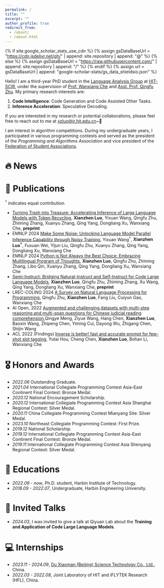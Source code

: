 ```yaml
---
permalink: /
title: ""
excerpt: ""
author_profile: true
redirect_from: 
  - /about/
  - /about.html
---
```

{% if site.google_scholar_stats_use_cdn %}
{% assign gsDataBaseUrl = "https://cdn.jsdelivr.net/gh/" | append: site.repository | append: "@" %}
{% else %}
{% assign gsDataBaseUrl = "https://raw.githubusercontent.com/" | append: site.repository | append: "/" %}
{% endif %}
{% assign url = gsDataBaseUrl | append: "google-scholar-stats/gs_data_shieldsio.json" %}

<span class='anchor' id='about-me'></span>

Hello! I am a third-year PhD student in the [Language Analysis Group](http://ir.hit.edu.cn/~la/) at [HIT-SCIR](http://ir.hit.edu.cn/), under the supervision of [Prof. Wanxiang Che](http://ir.hit.edu.cn/~car/) and [Asst. Prof. Qingfu Zhu](http://ir.hit.edu.cn/~qfzhu/). My primary research interests are:

1. **Code Intelligence**: Code Generation and Code Assisted Other Tasks.
2. **Inference Acceleration**: Speculative Decoding.

If you are interested in my research or potential collaborations, please feel free to reach out to me at [xzluo@ir.hit.edu.cn](xzluo@ir.hit.edu.cn)~🎉

I am interest in algorithm competitions. During my undergraduate years, I participated in various programming contests and served as the president of the *Programming and Algorithms Association* and vice president of the [Federation of Student Associations](https://xsh.hrbeu.edu.cn/8746/list.htm).

# 🔥 News

<!-- - *2024.03*:  🎉  -->

<!-- - *2024.06*:  🎉 Lorem ipsum dolor sit amet, consectetur adipiscing elit. Vivamus ornare aliquet ipsum, ac tempus justo dapibus sit amet.  -->

# 📝 Publications
<!-- <div class='paper-box'><div class='paper-box-image'><div><div class="badge">CVPR 2016</div><img src='images/500x300.png' alt="sym" width="100%"></div></div>
<div class='paper-box-text' markdown="1">

[Deep Residual Learning for Image Recognition](https://openaccess.thecvf.com/content_cvpr_2016/papers/He_Deep_Residual_Learning_CVPR_2016_paper.pdf)

**Kaiming He**, Xiangyu Zhang, Shaoqing Ren, Jian Sun

[**Project**](https://scholar.google.com/citations?view_op=view_citation&hl=zh-CN&user=DhtAFkwAAAAJ&citation_for_view=DhtAFkwAAAAJ:ALROH1vI_8AC) `<strong><span class='show_paper_citations' data='DhtAFkwAAAAJ:ALROH1vI_8AC'>``</strong>`

- Lorem ipsum dolor sit amet, consectetur adipiscing elit. Vivamus ornare aliquet ipsum, ac tempus justo dapibus sit amet.

</div>
</div> -->

<sup>†</sup> indicates equal contribution.

- [Turning Trash into Treasure: Accelerating Inference of Large Language Models with Token Recycling](https://arxiv.org/pdf/2408.08696), **Xianzhen Luo**, Yixuan Wang, Qingfu Zhu, Zhiming Zhang, Xuanyu Zhang, Qing Yang, Dongliang Xu, Wanxiang Che, **preprint**
- <span class="highlight-conference">EMNLP 2024</span> [Make Some Noise: Unlocking Language Model Parallel Inference Capability through Noisy Training](https://arxiv.org/abs/2406.17404), Yixuan Wang<sup>†</sup>, **Xianzhen Luo<sup>†</sup>**, Fuxuan Wei, Yijun Liu, Qingfu Zhu, Xuanyu Zhang, Qing Yang, Dongliang Xu, Wanxiang Che
- <span class="highlight-conference">EMNLP 2024</span> [Python is Not Always the Best Choice: Embracing Multilingual Program of Thoughts](https://arxiv.org/abs/2402.10691), **Xianzhen Luo**, Qingfu Zhu, Zhiming Zhang, Libo Qin, Xuanyu Zhang, Qing Yang, Dongliang Xu, Wanxiang Che
- [Semi-Instruct: Bridging Natural-Instruct and Self-Instruct for Code Large Language Models](https://arxiv.org/abs/2403.00338), **Xianzhen Luo**, Qingfu Zhu, Zhiming Zhang, Xu Wang, Qing Yang, Dongliang Xu, Wanxiang Che, **preprint**
- <span class="highlight-conference">LREC-COLING 2024</span> [A Survey on Natural Language Processing for Programming](https://aclanthology.org/2024.lrec-main.149/), Qingfu Zhu, **Xianzhen Luo**, Fang Liu, Cuiyun Gao, Wanxiang Che
- <span class="highlight-conference">AI Open, 2022</span> [Augmented and challenging datasets with multi-step reasoning and multi-span questions for Chinese judicial reading comprehension](https://www.sciencedirect.com/science/article/pii/S2666651022000225),Qingye Meng, Ziyue Wang, Hang Chen, **Xianzhen Luo**, Baoxin Wang, Zhipeng Chen, Yiming Cui, Dayong Wu, Zhigang Chen, Shijin Wang
- <span class="highlight-conference">ACL 2022 (Findings)</span> [Inverse is better! fast and accurate prompt for few-shot slot tagging](https://aclanthology.org/2022.findings-acl.53/), Yutai Hou, Cheng Chen, **Xianzhen Luo**, Bohan Li, Wanxiang Che

# 🎖 Honors and Awards

- *2022.06* Outstanding Graduate.
- *2021.04* International Collegiate Programming Contest Asia-East Continent Final Contest: Bronze Medal.
- *2020.12* National Encouragement Scholarship.
- *2020.12* International Collegiate Programming Contest Asia Shanghai Regional Contest: Silver Medal.
- *2020.11* China Collegiate Programming Contest Mianyang Site: Silver Medal.
- *2023.10* Northeast Collegiate Programming Contest: First Prize.
- *2019.12* National Scholarship.
- *2019.12* International Collegiate Programming Contest Asia-East Continent Final Contest: Bronze Medal.
- *2019.11* International Collegiate Programming Contest Asia Shenyang Regional Contest: Silver Medal.

# 📖 Educations

- *2022.09 - now*, Ph.D. student, Harbin Institute of Technology.
- *2018.09 - 2022.07*, Undergraduate, Harbin Engineering University.

# 💬 Invited Talks

- *2024.03*, I was invited to give a talk at Qiyuan Lab about the **Training and Application of Code Large Language Models**.

<!-- - *2021.03*, Lorem ipsum dolor sit amet, consectetur adipiscing elit. Vivamus ornare aliquet ipsum, ac tempus justo dapibus sit amet.  \| [\[video\]](https://github.com/) -->

# 💻 Internships

- *2023.11 - 2024.09*, [Du Xiaoman (Beijing) Science Technology Co., Ltd.](https://github.com/Duxiaoman-DI), China.
- *2022.03 - 2022.08*, Joint Laboratory of HIT and iFLYTEK Research (HFL), China.
